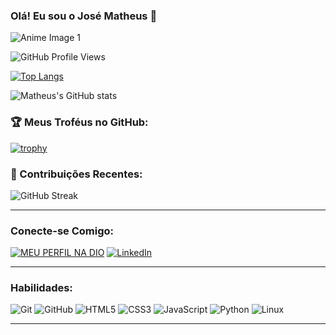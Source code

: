 ### Olá! Eu sou o José Matheus 👋

![Anime Image 1](https://cdn.lospec.com/gallery/1-john-19-311813.gif) <!-- Usar GIF animado que você forneceu -->

![GitHub Profile Views](https://komarev.com/ghpvc/?username=matheuslima25&color=8e2de2) <!-- Badge de visualizações de perfil com cor roxa -->

[![Top Langs](https://github-readme-stats.vercel.app/api/top-langs/?username=matheuslima25&layout=compact&theme=radical)](https://github.com/anuraghazra/github-readme-stats) <!-- Alterado para tema radical que combina com as cores do GIF -->

![Matheus's GitHub stats](https://github-readme-stats.vercel.app/api?username=matheuslima25&show_icons=true&theme=radical) <!-- Alterado para tema radical que combina com as cores do GIF -->

### 🏆 Meus Troféus no GitHub:
[![trophy](https://github-profile-trophy.vercel.app/?username=matheuslima25&theme=radical&column=7)](https://github.com/ryo-ma/github-profile-trophy) <!-- Badge de troféus com tema radical -->

### 🌟 Contribuições Recentes:
![GitHub Streak](https://streak-stats.demolab.com/?user=matheuslima25&theme=radical) <!-- Ajustado o tema para radical -->

---

### Conecte-se Comigo:

[![MEU PERFIL NA DIO](https://img.shields.io/badge/MEU%20PERFIL%20NA%20DIO-0C4B8E?style=for-the-badge&logo=diigo&logoColor=white&color=8e2de2)](https://www.dio.me/users/josematheuslima25) <!-- Badge personalizada para o perfil da DIO com cor roxa -->
[![LinkedIn](https://img.shields.io/badge/LinkedIn-0077B5?style=for-the-badge&logo=linkedin&logoColor=white&color=8e2de2)](https://www.linkedin.com/in/matheuslima100/) <!-- Botão personalizado para o LinkedIn com cor roxa -->

---

### Habilidades:

![Git](https://img.shields.io/badge/Git-F05032?style=for-the-badge&logo=git&logoColor=white&color=8e2de2) <!-- Badge do Git com cor roxa -->
![GitHub](https://img.shields.io/badge/GitHub-181717?style=for-the-badge&logo=github&logoColor=white&color=8e2de2) <!-- Badge do GitHub com cor roxa -->
![HTML5](https://img.shields.io/badge/HTML5-E34F26?style=for-the-badge&logo=html5&logoColor=white&color=8e2de2) <!-- Badge do HTML com cor roxa -->
![CSS3](https://img.shields.io/badge/CSS3-1572B6?style=for-the-badge&logo=css3&logoColor=white&color=8e2de2) <!-- Badge do CSS com cor roxa -->
![JavaScript](https://img.shields.io/badge/JavaScript-F7DF1E?style=for-the-badge&logo=javascript&logoColor=black&color=8e2de2) <!-- Badge do JavaScript com cor roxa -->
![Python](https://img.shields.io/badge/Python-3776AB?style=for-the-badge&logo=python&logoColor=white&color=8e2de2) <!-- Badge do Python com cor roxa -->
![Linux](https://img.shields.io/badge/Linux-FCC624?style=for-the-badge&logo=linux&logoColor=black&color=8e2de2) <!-- Badge do Linux com cor roxa -->

---
